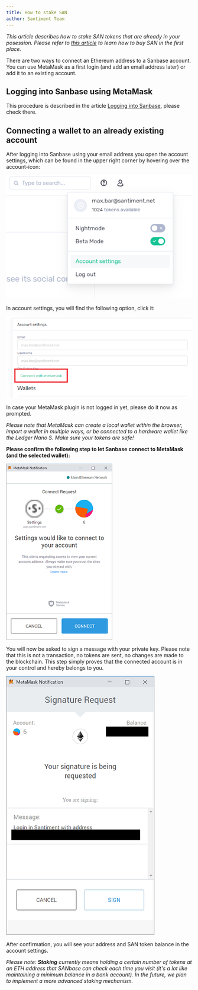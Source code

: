```yaml
---
title: How to stake SAN
author: Santiment Team
---
```


*This article describes how to stake SAN tokens that are already in your
posession. Please refer to* [*this
article*](/intercom-articles/getting-started/san-tokens-and-metamask/how-to-buy-san)
*to learn how to buy SAN in the first place.*

There are two ways to connect an Ethereum address to a Sanbase account.
You can use MetaMask as a first login (and add an email address later)
or add it to an existing account.

## Logging into Sanbase using MetaMask

This procedure is described in the article [Logging into
Sanbase](/intercom-articles/getting-started/sanbase/logging-into-sanbase),
please check there.

## Connecting a wallet to an already existing account

After logging into Sanbase using your email address you open the account
settings, which can be found in the upper right corner by hovering over
the account-icon:

![](41_account_settings.png)

In account settings, you will find the following option, click it:

![](44_connect_wallet_with_mm.png)

In case your MetaMask plugin is not logged in yet, please do it now as
prompted.


*Please note that MetaMask can create a local wallet within the browser,
import a wallet in multiple ways, or be connected to a hardware wallet
like the Ledger Nano S. Make sure your tokens are safe!*

**Please confirm the following step to let Sanbase connect to MetaMask
(and the selected wallet):**

![](45_connect_wallet_with_mm2.png)

You will now be asked to sign a message with your private key. Please
note that this is not a transaction, no tokens are sent, no changes are
made to the blockchain. This step simply proves that the connected
account is in your control and hereby belongs to you.

![](46_connect_wallet_with_mm_sign.png)

After confirmation, you will see your address and SAN token balance in
the account settings.

*Please note: **Staking** currently means holding a certain number of tokens at an
ETH address that SANbase can check each time you visit (it's a lot like
maintaining a minimum balance in a bank account). In the future, we plan
to implement a more advanced staking mechanism.*
